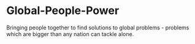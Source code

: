 # Global-People-Power
Bringing people together to find solutions to global problems - problems which are bigger than any nation can tackle alone.
